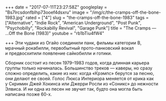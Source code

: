 +++
date = "2017-07-11T23:27:58Z"
googleplay = "Bs7lrcsdonfblhp73ooef4dsxru"
image = "/img/c/the-cramps-off-the-bone-1983.jpg"
rated = ["4"]
slug = "the-cramps-off-the-bone-1983"
tags = ["Alternative", "Indie Rock", "American Underground", "Post Punk", "Psychobilly", "Rockabilly Revival", "Garage Punk"]
title = "The Cramps — ...Off the Bone (1983)"
youtube = "rb1bTiu4fW4"

+++
Эти чудаки из Огайо соединили панк, фильмы категории B, мрачный рокабилли, первобытный прото-панковский вокал и предвосхитили появление сайкобилли и готики.

Сборник состоит из песен 1979–1983 годов, когда длинная карьера группы только начиналась. Большинство треков — каверы, но сразу сложно определить, какие из них: когда «Крэмпс» берутся за песню, они делают ее своей. Голос Люкса Интериора меняется от крика как у Скримин Джей Хокинса или Джерри Росли из «Соникс» до нежности Элвиса. И ни одна из песен не звучит так, будто она могла быть написана позже 60-х.
